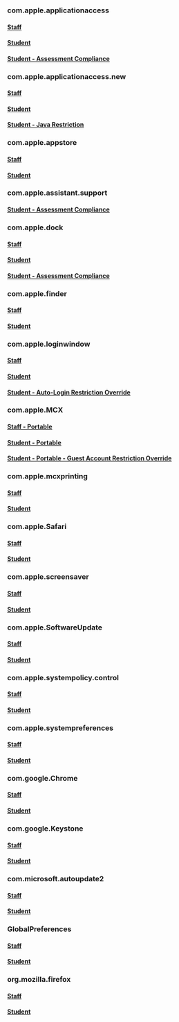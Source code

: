 ### com.apple.applicationaccess
#### [Staff](https://github.com/sincerelyjoshin/macOS-configuration-profiles/blob/master/com.apple.applicationaccess/staff/com.apple.applicationaccess.plist)
#### [Student](https://github.com/sincerelyjoshin/macOS-configuration-profiles/blob/master/com.apple.applicationaccess/student/com.apple.applicationaccess.plist)
#### [Student - Assessment Compliance](https://github.com/sincerelyjoshin/macOS-configuration-profiles/blob/master/com.apple.applicationaccess/student/assessment_compliance/com.apple.applicationaccess.plist)
### com.apple.applicationaccess.new
#### [Staff](https://github.com/sincerelyjoshin/macOS-configuration-profiles/blob/master/com.apple.applicationaccess.new/staff/com.apple.applicationaccess.new.plist)
#### [Student](https://github.com/sincerelyjoshin/macOS-configuration-profiles/blob/master/com.apple.applicationaccess.new/student/com.apple.applicationaccess.new.plist)
#### [Student - Java Restriction](https://github.com/sincerelyjoshin/macOS-configuration-profiles/blob/master/com.apple.applicationaccess.new/student/java_restriction/com.apple.applicationaccess.new.plist)
### com.apple.appstore
#### [Staff](https://github.com/sincerelyjoshin/macOS-configuration-profiles/blob/master/com.apple.appstore/staff/com.apple.appstore.plist)
#### [Student](https://github.com/sincerelyjoshin/macOS-configuration-profiles/blob/master/com.apple.appstore/student/com.apple.appstore.plist)
### com.apple.assistant.support
#### [Student - Assessment Compliance](https://github.com/sincerelyjoshin/macOS-configuration-profiles/blob/master/com.apple.assistant.support/student/assessment_compliance/com.apple.assistant.support.plist)
### com.apple.dock
#### [Staff](https://github.com/sincerelyjoshin/macOS-configuration-profiles/blob/master/com.apple.dock/staff/com.apple.dock.plist)
#### [Student](https://github.com/sincerelyjoshin/macOS-configuration-profiles/blob/master/com.apple.dock/student/com.apple.dock.plist)
#### [Student - Assessment Compliance](https://github.com/sincerelyjoshin/macOS-configuration-profiles/blob/master/com.apple.dock/student/assessment_compliance/com.apple.dock.plist)
### com.apple.finder
#### [Staff](https://github.com/sincerelyjoshin/macOS-configuration-profiles/blob/master/com.apple.finder/staff/com.apple.finder.plist)
#### [Student](https://github.com/sincerelyjoshin/macOS-configuration-profiles/blob/master/com.apple.finder/student/com.apple.finder.plist)
### com.apple.loginwindow
#### [Staff](https://github.com/sincerelyjoshin/macOS-configuration-profiles/blob/master/com.apple.loginwindow/staff/com.apple.loginwindow.plist)
#### [Student](https://github.com/sincerelyjoshin/macOS-configuration-profiles/blob/master/com.apple.loginwindow/student/com.apple.loginwindow.plist)
#### [Student - Auto-Login Restriction Override](https://github.com/sincerelyjoshin/macOS-configuration-profiles/blob/master/com.apple.loginwindow/student/auto-login_override/com.apple.loginwindow.plist)
### com.apple.MCX
#### [Staff - Portable](https://github.com/sincerelyjoshin/macOS-configuration-profiles/blob/master/com.apple.MCX/staff/portable/com.apple.MCX.plist)
#### [Student - Portable](https://github.com/sincerelyjoshin/macOS-configuration-profiles/blob/master/com.apple.MCX/student/portable/com.apple.MCX.plist)
#### [Student - Portable - Guest Account Restriction Override](https://github.com/sincerelyjoshin/macOS-configuration-profiles/blob/master/com.apple.MCX/student/portable/guest_account_restriction_override/com.apple.MCX.plist)
### com.apple.mcxprinting
#### [Staff](https://github.com/sincerelyjoshin/macOS-configuration-profiles/blob/master/com.apple.mcxprinting/staff/com.apple.mcxprinting.plist)
#### [Student](https://github.com/sincerelyjoshin/macOS-configuration-profiles/blob/master/com.apple.mcxprinting/student/com.apple.mcxprinting.plist)
### com.apple.Safari
#### [Staff](https://github.com/sincerelyjoshin/macOS-configuration-profiles/blob/master/com.apple.Safari/staff/com.apple.Safari.plist)
#### [Student](https://github.com/sincerelyjoshin/macOS-configuration-profiles/blob/master/com.apple.Safari/student/com.apple.Safari.plist)
### com.apple.screensaver
#### [Staff](https://github.com/sincerelyjoshin/macOS-configuration-profiles/blob/master/com.apple.screensaver/staff/com.apple.screensaver.plist)
#### [Student](https://github.com/sincerelyjoshin/macOS-configuration-profiles/blob/master/com.apple.screensaver/student/com.apple.screensaver.plist)
### com.apple.SoftwareUpdate
#### [Staff](https://github.com/sincerelyjoshin/macOS-configuration-profiles/blob/master/com.apple.SoftwareUpdate/staff/com.apple.SoftwareUpdate.plist)
#### [Student](https://github.com/sincerelyjoshin/macOS-configuration-profiles/blob/master/com.apple.SoftwareUpdate/student/com.apple.SoftwareUpdate.plist)
### com.apple.systempolicy.control
#### [Staff](https://github.com/sincerelyjoshin/macOS-configuration-profiles/blob/master/com.apple.systempolicy.control/staff/com.apple.systempolicy.control.plist)
#### [Student](https://github.com/sincerelyjoshin/macOS-configuration-profiles/blob/master/com.apple.systempolicy.control/student/com.apple.systempolicy.control.plist)
### com.apple.systempreferences
#### [Staff](https://github.com/sincerelyjoshin/macOS-configuration-profiles/blob/master/com.apple.systempreferences/staff/com.apple.systempreferences.plist)
#### [Student](https://github.com/sincerelyjoshin/macOS-configuration-profiles/blob/master/com.apple.systempreferences/student/com.apple.systempreferences.plist)
### com.google.Chrome
#### [Staff](https://github.com/sincerelyjoshin/macOS-configuration-profiles/blob/master/com.google.Chrome/staff/com.google.Chrome.plist)
#### [Student](https://github.com/sincerelyjoshin/macOS-configuration-profiles/blob/master/com.google.Chrome/student/com.google.Chrome.plist)
### com.google.Keystone
#### [Staff](https://github.com/sincerelyjoshin/macOS-configuration-profiles/blob/master/com.google.Keystone/staff/com.google.Keystone.plist)
#### [Student](https://github.com/sincerelyjoshin/macOS-configuration-profiles/blob/master/com.google.Keystone/student/com.google.Keystone.plist)
### com.microsoft.autoupdate2
#### [Staff](https://github.com/sincerelyjoshin/macOS-configuration-profiles/blob/master/com.microsoft.autoupdate2/staff/com.microsoft.autoupdate2.plist)
#### [Student](https://github.com/sincerelyjoshin/macOS-configuration-profiles/blob/master/com.microsoft.autoupdate2/student/com.microsoft.autoupdate2.plist)
### GlobalPreferences
#### [Staff](https://github.com/sincerelyjoshin/macOS-configuration-profiles/blob/master/GlobalPreferences/staff/GlobalPreferences.plist)
#### [Student](https://github.com/sincerelyjoshin/macOS-configuration-profiles/blob/master/GlobalPreferences/student/GlobalPreferences.plist)
### org.mozilla.firefox
#### [Staff](https://github.com/sincerelyjoshin/macOS-configuration-profiles/blob/master/org.mozilla.firefox/staff/org.mozilla.firefox.plist)
#### [Student](https://github.com/sincerelyjoshin/macOS-configuration-profiles/blob/master/org.mozilla.firefox/student/org.mozilla.firefox.plist)
